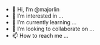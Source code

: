 - 👋 Hi, I’m @majorlin
- 👀 I’m interested in ...
- 🌱 I’m currently learning ...
- 💞️ I’m looking to collaborate on ...
- 📫 How to reach me ...

<!---
majorlin/majorlin is a ✨ special ✨ repository because its `README.md` (this file) appears on your GitHub profile.
You can click the Preview link to take a look at your changes.
--->
